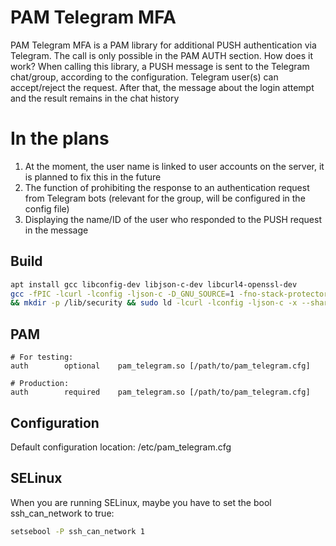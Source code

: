 # PAM Telegram MFA
PAM Telegram MFA is a PAM library for additional PUSH authentication via Telegram. The call is only possible in the PAM AUTH section.
How does it work? When calling this library, a PUSH message is sent to the Telegram chat/group, according to the configuration. Telegram user(s) can accept/reject the request. After that, the message about the login attempt and the result remains in the chat history

# In the plans
1. At the moment, the user name is linked to user accounts on the server, it is planned to fix this in the future
2. The function of prohibiting the response to an authentication request from Telegram bots (relevant for the group, will be configured in the config file)
3. Displaying the name/ID of the user who responded to the PUSH request in the message

## Build
```bash
apt install gcc libconfig-dev libjson-c-dev libcurl4-openssl-dev
gcc -fPIC -lcurl -lconfig -ljson-c -D_GNU_SOURCE=1 -fno-stack-protector -c pam_telegram.c -o pam_telegram.o \
&& mkdir -p /lib/security && sudo ld -lcurl -lconfig -ljson-c -x --shared -o /lib/security/pam_telegram.so pam_telegram.o
```

## PAM
```
# For testing:
auth        optional    pam_telegram.so [/path/to/pam_telegram.cfg]

# Production:
auth        required    pam_telegram.so [/path/to/pam_telegram.cfg]
```

## Configuration
Default configuration location: /etc/pam_telegram.cfg

## SELinux
When you are running SELinux, maybe you have to set the bool ssh_can_network to true:
```bash
setsebool -P ssh_can_network 1
```
